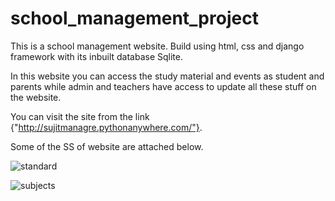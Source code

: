 # school_management_project
This is a school management website.
Build using html, css and django framework with its inbuilt database Sqlite.

In this website you can access the study material and events as student and parents while admin and teachers have access to update all these stuff on the website.

You can visit the site from the link {"http://sujitmanagre.pythonanywhere.com/"}.

Some of the SS of website are attached below.

![standard](https://user-images.githubusercontent.com/63709478/133282330-6f2d88f2-5163-493b-9811-c0544de95386.PNG)

![subjects](https://user-images.githubusercontent.com/63709478/133282340-b95b0643-acdf-4cec-8ba7-60d742a7d679.PNG)
